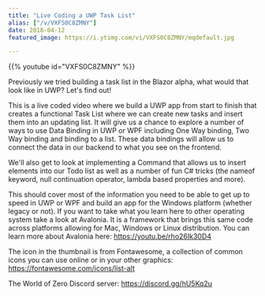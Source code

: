 ```yaml
---
title: "Live Coding a UWP Task List"
alias: ["/v/VXFS0C8ZMNY"]
date: 2018-04-12
featured_image: https://i.ytimg.com/vi/VXFS0C8ZMNY/mqdefault.jpg

---
```


{{% youtube id="VXFS0C8ZMNY" %}}

Previously we tried building a task list in the Blazor alpha, what would that look like in UWP? Let's find out!

This is a live coded video where we build a UWP app from start to finish that creates a functional Task List where we can create new tasks and insert them into an updating list. It will give us a chance to explore a number of ways to use Data Binding in UWP or WPF including One Way binding, Two Way binding and binding to a list. These data bindings will allow us to connect the data in our backend to what you see on the frontend.

We'll also get to look at implementing a Command that allows us to insert elements into our Todo list as well as a number of fun C# tricks (the nameof keyword, null continuation operator, lambda based properties and more).

This should cover most of the information you need to be able to get up to speed in UWP or WPF and build an app for the Windows platform (whether legacy or not). If you want to take what you learn here to other operating system take a look at Avalonia. It is a framework that brings this same code across platforms allowing for Mac, Windows or Linux distribution. You can learn more about Avalonia here: https://youtu.be/rho26Ik30D4

The icon in the thumbnail is from Fontawesome, a collection of common icons you can use online or in your other graphics: https://fontawesome.com/icons/list-alt

The World of Zero Discord server: https://discord.gg/hU5Kq2u